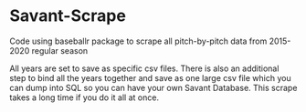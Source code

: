 # Savant-Scrape
Code using baseballr package to scrape all pitch-by-pitch data from 2015-2020 regular season

All years are set to save as specific csv files. There is also an additional step to bind all the years together and save as one large csv file which you can dump into SQL so you can have your own Savant Database. This scrape takes a long time if you do it all at once. 
